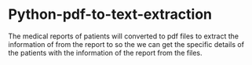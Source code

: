 # Python-pdf-to-text-extraction
The medical reports of patients will converted to pdf files to extract the information of from the report to so the we can get the specific details of the patients with the information of the report from the files.
